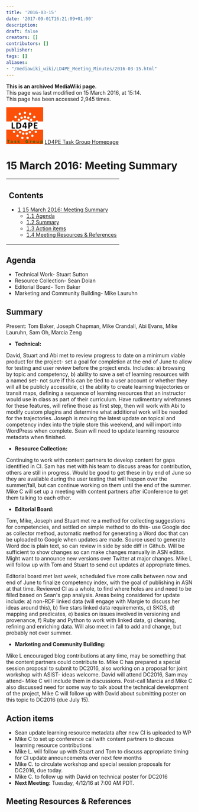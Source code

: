 ```yaml
---
title: '2016-03-15'
date: '2017-09-01T16:21:09+01:00'
description: 
draft: false
creators: []
contributors: []
publisher: 
tags: []
aliases:
- "/mediawiki_wiki/LD4PE_Meeting_Minutes/2016-03-15.html"
---
```


 **This is an archived MediaWiki page.**  
This page was last modified on 15 March 2016, at 15:14.  
This page has been accessed 2,945 times.

[<img alt="LD4PE logo" src="/mediawiki_wiki/images/Ld4pe.png" width="100" height="99">](/mediawiki_wiki/images/Ld4pe.png "LD4PE logo") [LD4PE Task Group Homepage](/mediawiki_wiki/Pet/ld4pe)

# 15 March 2016: Meeting Summary 
<table id="toc" class="toc">
  <tr>
    <td>
      <div id="toctitle">
        <h2>Contents</h2>
      </div>
      <ul>
        <li class="toclevel-1 tocsection-1">
          <a href="#15_March_2016:_Meeting_Summary"><span class="tocnumber">1</span> <span class="toctext">15 March 2016: Meeting Summary</span></a>
          <ul>
            <li class="toclevel-2 tocsection-2"><a href="#Agenda"><span class="tocnumber">1.1</span> <span class="toctext">Agenda</span></a></li>
            <li class="toclevel-2 tocsection-3"><a href="#Summary"><span class="tocnumber">1.2</span> <span class="toctext">Summary</span></a></li>
            <li class="toclevel-2 tocsection-4"><a href="#Action_items"><span class="tocnumber">1.3</span> <span class="toctext">Action items</span></a></li>
            <li class="toclevel-2 tocsection-5"><a href="#Meeting_Resources_.26_References"><span class="tocnumber">1.4</span> <span class="toctext">Meeting Resources &amp; References</span></a></li>
          </ul>
        </li>
      </ul>
    </td>
  </tr>
</table>


## Agenda 

- Technical Work- Stuart Sutton 
- Resource Collection- Sean Dolan
- Editorial Board- Tom Baker 
- Marketing and Community Building- Mike Lauruhn

## Summary 

Present: Tom Baker, Joseph Chapman, Mike Crandall, Abi Evans, Mike Lauruhn, Sam Oh, Marcia Zeng

- **Technical:**

David, Stuart and Abi met to review progress to date on a minimum viable product for the project- set a goal for completion at the end of June to allow for testing and user review before the project ends. Includes: a) browsing by topic and competency, b) ability to save a set of learning resources with a named set- not sure if this can be tied to a user account or whether they will all be publicly accessible, c) the ability to create learning trajectories or transit maps, defining a sequence of learning resources that an instructor would use in class as part of their curriculum. Have rudimentary wireframes for these features, will refine those as first step, then will work with Abi to modify custom plugins and determine what additional work will be needed for the trajectories. Joseph is moving the latest update on topical and competency index into the triple store this weekend, and will import into WordPress when complete. Sean will need to update learning resource metadata when finished.

- **Resource Collection:**

Continuing to work with content partners to develop content for gaps identified in CI. Sam has met with his team to discuss areas for contribution, others are still in progress. Would be good to get these in by end of June so they are available during the user testing that will happen over the summer/fall, but can continue working on them until the end of the summer. Mike C will set up a meeting with content partners after iConference to get them talking to each other.

- **Editorial Board:**

Tom, Mike, Joseph and Stuart met re a method for collecting suggestions for competencies, and settled on simple method to do this- use Google doc as collector method, automatic method for generating a Word doc that can be uploaded to Google when updates are made. Source used to generate Word doc is plain text, so can review in side by side diff in Github. Will be sufficient to show changes so can make changes manually in ASN editor. Might want to announce new versions over Twitter at major changes. Mike L will follow up with Tom and Stuart to send out updates at appropriate times.

Editorial board met last week, scheduled five more calls between now and end of June to finalize competency index, with the goal of publishing in ASN at that time. Reviewed CI as a whole, to find where holes are and need to be filled based on Sean's gap analysis. Areas being considered for update include: a) non-RDF linked data (will engage with Margie to discuss her ideas around this), b) five stars linked data requirements, c) SKOS, d) mapping and predicates, e) basics on issues involved in versioning and provenance, f) Ruby and Python to work with linked data, g) cleaning, refining and enriching data. Will also meet in fall to add and change, but probably not over summer.

- **Marketing and Community Building:**

Mike L encouraged blog contributions at any time, may be something that the content partners could contribute to. Mike C has prepared a special session proposal to submit to DC2016, also working on a proposal for joint workshop with ASIST- ideas welcome. David will attend DC2016, Sam may attend- Mike C will include them in discussions. Post-call Marcia and Mike C also discussed need for some way to talk about the technical development of the project, Mike C will follow up with David about submitting poster on this topic to DC2016 (due July 15).

## Action items 

- Sean update learning resource metadata after new CI is uploaded to WP
- Mike C to set up conference call with content partners to discuss learning resource contributions
- Mike L. will follow up with Stuart and Tom to discuss appropriate timing for CI update announcements over next few months
- Mike C. to circulate workshop and special session proposals for DC2016, due today.
- Mike C. to follow up with David on technical poster for DC2016
- **Next Meeting:** Tuesday, 4/12/16 at 7:00 AM PDT.

## Meeting Resources & References 

